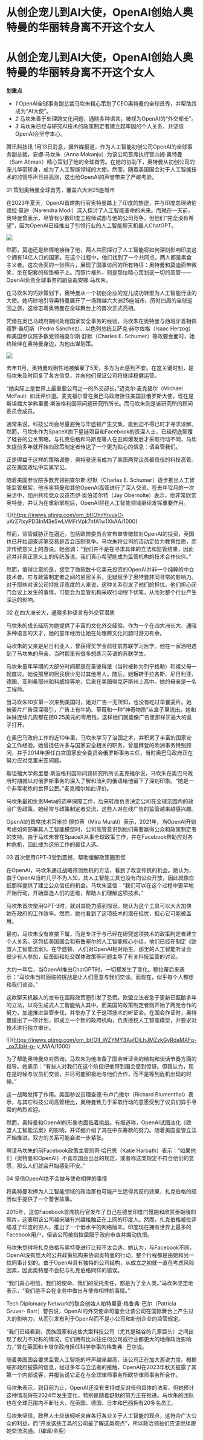 # 从创企宠儿到AI大使，OpenAI创始人奥特曼的华丽转身离不开这个女人

# 从创企宠儿到AI大使，OpenAI创始人奥特曼的华丽转身离不开这个女人

**划重点**

  * _1_ OpenAI全球事务副总裁马坎朱精心策划了CEO奥特曼的全球首秀，并帮助其成为“AI大使”。
  * _2_ 马坎朱善于处理跨文化问题，通晓多种语言，被视为OpenAI的“外交部长”。
  * _3_ 马坎朱已经与研究AI技术的政策制定者建立起牢固的个人关系，并坚信OpenAI会坚守本心。

腾讯科技讯 1月13日消息，据外媒报道，作为人工智能初创公司OpenAI的全球事务副总裁，安娜·马坎朱（Anna
Makanju）为该公司首席执行官山姆·奥特曼（Sam
Altman）精心策划了他的全球首秀。在她的协助下，奥特曼从初创公司的宠儿华丽转身，成为了人工智能领域的大使。然而，随着美国国会对于人工智能技术的监管呼声日益高涨，这也给OpenAI的声誉带来了严峻考验。

01 策划奥特曼全球首秀，覆盖六大洲25座城市

在2023年夏天，OpenAI首席执行官奥特曼踏上了印度的旅途，并与印度总理纳伦德拉·莫迪（Narendra
Modi）深入探讨了人工智能革命的未来。而就在一天前，奥特曼曾表示，尽管有少数印度工程师试图与他的公司竞争，但他们“完全没有希望”，因为OpenAI已经推出了引领行业的人工智能聊天机器人ChatGPT。

![](https://inews.gtimg.com/om_bt/O7buY7DE-2ZuV6R07SAGtEWDgZU9p-Gt_fUgkoWL3JC2sAA/1000)

然而，莫迪还是热情地接待了他，两人共同探讨了人工智能将如何深刻影响印度这个拥有14亿人口的国家。在这个过程中，他们找到了一个共同点，两人都是素食主义者。这次会面的一张照片，展现了国事访问的所有特征：奥特曼和莫迪面带微笑，坐在配套的软垫椅子上。而照片框外，则是那位精心策划这一切的高管——OpenAI负责全球事务的副总裁安娜·马坎朱。

在马坎朱的巧妙策划下，奥特曼从一个初创企业的宠儿成功转型为人工智能行业的大使。她巧妙地引导奥特曼展开了一场跨越六大洲25座城市、历时四周的全球巡回之旅，这标志着奥特曼在全球舞台上的首次正式亮相。

凭借在奥巴马政府期间处理国家安全事务的经验，马坎朱在奥特曼与西班牙首相佩德罗·桑切斯（Pedro Sánchez）、以色列总统艾萨克·赫尔佐格（Isaac
Herzog）和美国参议院多数党领袖查尔斯·舒默（Charles E. Schumer）等政要会面时，始终陪伴在奥特曼身边，为他出谋划策。

![](https://inews.gtimg.com/om_bt/OTyp9TwJiTdoYqqENJRxbnuJSfk_jCzFNqlFENVxxwqd8AA/1000)

去年11月，奥特曼戏剧性地被解雇了5天，多方为此感到不安。在这关键时刻，是马坎朱及时回复了各方信息，并向他们保证公司将继续稳健运营。

“她实际上是世界上最重要公司之一的外交部长。”迈克尔·麦克福尔（Michael
McFaul）如此评价道。麦克福尔曾在奥巴马政府担任美国驻俄罗斯大使，现在是斯坦福大学弗里曼·斯波格利国际问题研究所所长。而马坎朱则是该研究所的顾问委员会成员。

通常来说，科技公司会尽量避免与华盛顿产生交集，直到迫不得已时才寻求谅解。然而，马坎朱作为SpaceX旗下星链项目和Facebook的资深人士，已经彻底颠覆了硅谷的公关策略。与扎克伯格和马斯克等人在丑闻爆发后才采取行动不同，马坎朱提前多年就开始向政策制定者传达了一个更为贴心的信息：请监管我们。

正是得益于这样的策略调整，奥特曼逐渐成为了美国两党议员都信任的科技高管。这在美国政坛中实属罕见。

随着美国参议院多数党领袖查尔斯·舒默（Charles E.
Schumer）逐步推出人工智能监管框架，他与奥特曼和其他OpenAI高管进行了深入交流。在去年12月的一次采访中，加州共和党众议员杰伊·奥伯诺尔特（Jay
Obernolte）表示，他非常欣赏奥特曼，并认为在重新掌舵后，OpenAI将在人工智能领域继续发挥重要作用。

![](https://inews.gtimg.com/om_bt/OhnYryusO-
uKrZ7lxyPD3InM3e5wLVMFrVpk7nfA1w1XkAA/1000)

然而，监管威胁正在逼近，包括欧盟委员会宣布审查微软对OpenAI的投资，英国也已开始调查这笔交易是否会压制竞争。马坎朱将公司的活动定位为教育性质，而非传统意义上的游说。她强调：“我们并不是在寻求具体的立法和监管结果，因此这并非真正意义上的传统游说。我们真心希望能成为监管机构的技术合作伙伴。”

然而，值得注意的是，接受了微软数十亿美元投资的OpenAI并非一个纯粹的中立技术者。它与政策制定者之间的紧密关系，无疑赋予了奥特曼非同寻常的影响力。对于那些对该公司持批评态度的人来说，这种关系引发了他们的担忧。他们担心闭门会议上发生的事情，可能会为监管机构采取行动埋下伏笔，从而对整个行业产生深远的影响。

02 在四大洲长大，通晓多种语言有外交官潜质

马坎朱的成长经历为她提供了丰富的文化外交经验。作为一个在四大洲长大、通晓多种语言的天才，她的童年经历让她在处理跨文化问题时游刃有余。

马坎朱的父亲是尼日利亚人，曾获得奖学金前往前苏联学习医学。他在一家酒吧遇到了马坎朱的母亲，当时那里有很多想练习英语的苏联学生。

马坎朱童年早期的大部分时间都是在圣彼得堡（当时被称为列宁格勒）和祖父母一起度过。她说那里的居民很少见过其他黑人。随后，她辗转于拉各斯、尼日利亚、德国、亚利桑那州和科威特等地，后来在美国得克萨斯州上高中。她的母亲是一名工程师。

当马坎朱10岁第一次来到美国时，她对广告一无所知，也没有吃过早餐麦片。她被麦片广告深深吸引，广告上有牛奶、草莓和一种“神奇物质”从盒子里流出。她和妹妹连续几周都在攒0.25美元的零用钱，这样她们就能像广告里那样买最大的盒子打开。

在奥巴马政府工作的近10年里，马坎朱学习了治国之术，并积累了丰富的国家安全工作经验。她曾担任许多与国家安全相关的职务，曾是拜登的欧洲事务特别顾问，并于2014年担任白宫国家安全委员会俄罗斯事务主任，当时奥巴马政府正在努力应对克里米亚问题。

斯坦福大学弗里曼·斯波格利国际问题研究所所长麦克福尔说，马坎朱在奥巴马政府时期就以对俄罗斯事务的深入了解和流利的俄语给他留下了深刻印象。“她是一个非常老练的世界公民。”麦克福尔如此评价。

马坎朱最初负责Meta的选举保障工作，后来转而负责决定公司在全球范围内的政治广告政策。她经常与政策制定者交流，这些人对在线广告的监管越来越感兴趣。

OpenAI的首席技术官米拉·穆拉蒂（Mira
Murati）表示，2021年，当OpenAI开始考虑如何部署其人工智能模型时，公司高管意识到他们需要赢得公众和政策制定者的支持。由于马坎朱曾在SpaceX从事全球政策工作，并在Facebook帮助应对各种危机，因此成为这份工作的最佳人选。

03 首次使用GPT-3受到震撼，帮助缓解政策圈恐慌

在OpenAI，马坎朱通过战略预测危机的方法，看到了改变传统的机会。她认为，由于OpenAI当时几乎不为人知，其人工智能工具也没有向公众开放，因此就像白纸那样提供了建立公众信任的机会。马坎朱坚信：“我们可以在这个过程中更早地开始行动，开始塑造人们的思维，帮助人们理解这项技术。”

马坎朱首次使用GPT-3时，就对其能力感到惊讶。她认为这个工具可以大大加快她在政府的工作效率。然而，她也看到了这项技术的潜在担忧，担心它可能被滥用。

最初，马坎朱没有直接下属，而是专注于与已经在研究这项技术的政策制定者建立个人关系。这包括美国国会和布鲁塞尔的人工智能核心小组，他们已经在制定《欧盟人工智能法案》。在华盛顿，人们对OpenAI相对陌生。那里的人工智能听证会很少有人参加，反垄断和社交媒体政策等问题主导了有关科技监管的讨论。

大约一年后，当OpenAI推出ChatGPT时，一切都发生了变化。穆拉蒂后来表示：“马坎朱当时面临的挑战是让人们愿意与我们交谈。而现在，似乎每个人都想和我们谈谈。”

这款聊天机器人的发布在国际政策圈引发了恐慌。欧盟立法者急于更新已酝酿多年的立法，以将生成式人工智能纳入其中。而美国的政策制定者则开始了两党合作的努力，加速推进监管步伐，并举办了关于这项技术的听证会。在国会作证时，奥特曼提出了一项计划，即成立一个新的政府机构，负责授权人工智能模型，并要求对技术进行独立审计。

![](https://inews.gtimg.com/om_bt/OII_WZYMY3AafDiLhJMZzkGyRdaMAFq-_ox7JbH-g-
v_MAA/1000)

为了帮助奥特曼应对质询，马坎朱为他准备了国会听证会的结构和谈话节奏方面的指导。她表示：“有些人对我们在这个阶段把他带到国会感到惊讶。但我认为，现在是时候与议员们交谈，并尽可能积极地与他们合作，而不是等到危机出现的时候。”

这一战略发挥了作用。美国参议员理查德·布卢门撒尔（Richard
Blumenthal）表示，与其它科技公司高管相比，奥特曼致力于采取行动的意愿受到了议员们异乎寻常的热烈欢迎。

然而，奥特曼和OpenAI的形象也面临着挑战。有报道称，OpenAI试图淡化《欧盟人工智能法案》的影响，并详细介绍了其在中东筹款的努力。随着美国监管立法开始推进，双方的关系可能会进一步紧张。

聘请马坎朱的前Facebook政策主管凯蒂·哈巴思（Katie
Harbath）表示：“如果他们（奥特曼和OpenAI）不喜欢国会出台的规定，或者称这类规定不符合他们的意愿，那么人们就会开始感到不安。”

04 坚信OpenAI绝不会做与使命相悖的事情

将奥特曼吹捧为人工智能领域的政治家也可能产生适得其反的效果，扎克伯格的经历似乎提供了一个警世故事。

2015年，这位Facebook首席执行官发布了自己在德里印度门慢跑和欣赏泰姬陵的照片，这表明该公司越来越有兴趣接触正在上网的印度人。然而，扎克伯格被批评瞄准了印度的穷人，推出了一个低水平的网络版本。印度现在拥有世界上最多的Facebook用户，但该公司被指控屈服于政府审查并煽动仇恨。

马坎朱觉得将扎克伯格与奥特曼进行比较不太合适。她认为，与Facebook不同，OpenAI没有庞大的公共政策机构来协调奥特曼的行动，整个行程都是由她和另一位同事计划的。由于OpenAI具有独特的公司结构，从成立之初就一直在考虑风险因素，因此奥特曼不会犯与扎克伯格同样的错误。

“我们真心相信，我们的使命、我们的受托责任，都是为了全人类。”马坎朱坚定地表示，“我们绝不会在业务中做出与使命相悖的事情。”

Tech Diplomacy Network的联合创始人帕特里夏·格鲁弗-巴尔（Patricia Gruver-
Barr）警告说，OpenAI的外交使命可能会让该公司在国际舞台上产生过大的影响力，从而引发有利于OpenAI而不是小公司和新创企业的监管规定。

“我们已经看到，民族国家和这些大型科技公司（尤其是硅谷的几家巨头）之间出现了权力不对称的情况，它们拥有比以往任何公司或行业都更大的地缘政治影响力，”曾在英国和卡塔尔政府担任科学参事的格鲁弗-
巴尔说。

随着美国国会要求监管人工智能的呼声越来越高，该公司正在加大游说力度。根据联邦政府披露的信息，经过多年与立法者的接触，OpenAI在2023年秋天披露了其第一个内部说客，并报告说它正在与全球律师事务所欧华律师事务所合作。

马坎朱表示，到目前为止，OpenAI还没有支持或反对任何具体的法案，但她预计这种情况将在2024年发生变化，特别是随着舒默的努力正在推进。马坎朱的团队也在全球范围内不断壮大，在英国、德国、日本和巴西拥有20多名员工。

马坎朱坚信，政界人士应该倾听来自各行各业关于人工智能的观点，这符合广大公众的利益。而“开发这些工具的公司最了解这类观点”，所以政治领袖们应该继续跟她交流沟通。（编译/金鹿）

